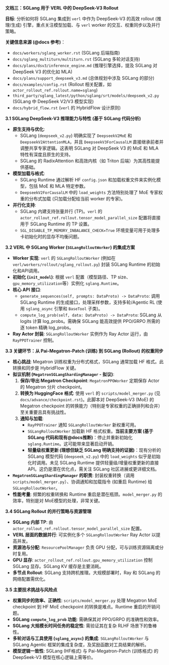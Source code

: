 **文档三：SGLang 用于 VERL 中的 DeepSeek-V3 Rollout**

**目标**: 分析如何将 SGLang 集成到 `verl` 中作为 DeepSeek-V3 的高效 rollout (推理/生成) 引擎，重点关注模型加载、与 `verl` worker 的交互、权重同步以及并行策略。

**关键信息来源 (@docs 参考)**：
*   `docs/workers/sglang_worker.rst` (SGLang 后端指南)
*   `docs/sglang_multiturn/multiturn.rst` (SGLang 多轮对话支持)
*   `docs/plans/dsv3/inference_engine.md` (推理引擎选择，提及 SGLang 对 DeepSeek V3 的优化如 MLA)
*   `docs/plans/support_deepseek_v3.md` (总体规划中涉及 SGLang 的部分)
*   `docs/examples/config.rst` (Rollout 相关配置，如 `actor_rollout_ref.rollout.name=sglang`)
*   `third_party/sglang_latest/python/sglang/srt/models/deepseek_v2.py` (SGLang 中 DeepSeek V2/V3 模型实现)
*   `docs/hybrid_flow.rst` (`verl` 的 HybridFlow 设计原则)

**3.1 SGLang DeepSeek-V3 推理能力与特性 (基于 SGLang 代码分析)**

*   **原生支持与优化**:
    *   SGLang (`deepseek_v2.py`) 明确实现了 `DeepseekV2MoE` 和 `DeepseekV2AttentionMLA`，并且 `DeepseekV3ForCausalLM` 直接继承前者并调整共享专家逻辑。这表明 SGLang 对 DeepSeek V3 的 MoE 和 MLA 特性有深度且原生的支持。
    *   SGLang 的 RadixAttention 和高效内核（如 Triton 后端）为其高性能提供基础。
*   **模型加载与格式**:
    *   SGLang Runtime 通过解析 HF `config.json` 和加载权重文件来实例化模型，包括 MoE 和 MLA 特定参数。
    *   `DeepseekV2ForCausalLM` 中的 `load_weights` 方法特别处理了 MoE 专家权重的分布式加载 (只加载分配给当前 worker 的专家)。
*   **并行化支持**:
    *   SGLang 内建支持张量并行 (TP)。`verl` 的 `actor_rollout_ref.rollout.tensor_model_parallel_size` 配置将直接用于 SGLang Runtime 的 TP 设置。
    *   `SGL_DISABLE_TP_MEMORY_INBALANCE_CHECK=True` 环境变量可用于处理多卡初始化时的显存不均衡问题。

**3.2 VERL 中 SGLang Worker (`SGLangRolloutWorker`) 的集成方案**

*   **Worker 实现**: `verl` 的 `SGLangRolloutWorker` (例如在 `verl/workers/rollout/sglang_rollout.py`) 封装 SGLang Runtime 的初始化和API调用。
*   **初始化 (`init_model`)**: 根据 `verl` 配置（模型路径、TP size、`gpu_memory_utilization`等）实例化 `sglang.Runtime`。
*   **核心 API 接口**:
    *   `generate_sequences(self, prompts: DataProto) -> DataProto`: 调用 SGLang Runtime 的生成接口，处理采样参数，支持多轮/Agentic RL (使用 `sglang_async` 引擎和 `BaseTool` 子类)。
    *   `compute_log_prob(self, data: DataProto) -> DataProto`: SGLang 从 logits 计算 log_probs。需确保 SGLang 能高效提供 PPO/GRPO 所需的逐 token 精确 log_probs。
*   **Ray Actor 封装**: `SGLangRolloutWorker` 实例作为 Ray Actor 运行，由 `RayPPOTrainer` 控制。

**3.3 关键环节：从 Pai-Megatron-Patch (训练) 到 SGLang (Rollout) 的权重同步**

*   **核心挑战**: Megatron 训练权重为分布式格式，SGLang 通常加载 HF 格式。此转换和同步是 HybridFlow 关键。
*   **拟议机制 (`MegatronSGLangShardingManager` - 拟议)**:
    1.  **保存/导出 Megatron Checkpoint**: `MegatronPPOWorker` 定期保存 Actor 的 Megatron 分片 checkpoint。
    2.  **转换为 HuggingFace 格式**: 使用 `verl` 的 `scripts/model_merger.py` (见 `docs/advance/checkpoint.rst`)。此脚本对 DeepSeek-V3 (MoE) 的 Megatron checkpoint 的转换能力（特别是专家权重的正确排列和合并）至关重要且具有挑战性。
    3.  **通知与加载**:
        *   `RayPPOTrainer` 通知 `SGLangRolloutWorker` 新权重可用。
        *   `SGLangRolloutWorker` 加载新 HF 格式权重。**当前主要方案 (基于 SGLang 代码和现有@docs推断)**：停止并重新初始化 `sglang.Runtime`。这可能带来显著启动开销。
        *   **轻量级权重更新 (理想但缺乏 SGLang 明确支持的证据)**：现有分析的 SGLang 模型代码 (`deepseek_v2.py`) 中的 `load_weights` 似乎是初始化时调用。未见 SGLang Runtime 提供轻量级/增量权重更新的直接 API。这仍是潜在优化点，需关注 SGLang 社区进展或更详细文档。
*   **`MegatronSGLangShardingManager` 的职责**: 封装权重转换（调用 `scripts/model_merger.py`）、协调通知和加载指令 (如重启 Runtime) 给 `SGLangRolloutWorker`。
*   **性能考量**: 频繁的权重转换和 Runtime 重启是潜在瓶颈。`model_merger.py` 的效率，特别是对 MoE模型的处理，非常关键。

**3.4 SGLang Rollout 的并行策略与资源管理**

*   **SGLang 内部 TP**: 由 `actor_rollout_ref.rollout.tensor_model_parallel_size` 配置。
*   **VERL 层面的数据并行**: 可实例化多个 `SGLangRolloutWorker` Ray Actor 以提高并发。
*   **资源池与分配**: `ResourcePoolManager` 负责 GPU 分配，可与训练资源隔离或分时复用。
*   **GPU 显存**: `actor_rollout_ref.rollout.gpu_memory_utilization` 控制 SGLang 显存。SGLang KV 缓存是主要消耗。
*   **多节点 Rollout**: SGLang 支持跨机推理。大规模部署时，Ray 和 SGLang 的网络配置需优化。

**3.5 主要技术挑战与风险点**

*   **权重同步的效率、正确性**: `scripts/model_merger.py` 处理 Megatron MoE checkpoint 到 HF MoE checkpoint 的转换是难点。Runtime 重启的开销问题。
*   **SGLang `compute_log_prob` 功能**: 需确保其对 PPO/GRPO 的准确性和效率。
*   **SGLang 大规模长时间任务的稳定性**: 需验证其在复杂 RLHF 场景下的鲁棒性。
*   **多轮对话与工具使用 (`sglang_async`) 的集成**: `SGLangRolloutWorker` 与 SGLang Agentic 框架的集成复杂度，及奖励函数对工具结果的解析。
*   **模型逻辑一致性**: SGLang (HF格式) 与 Pai-Megatron-Patch (训练格式) 的 DeepSeek-V3 模型在核心逻辑上需等价。